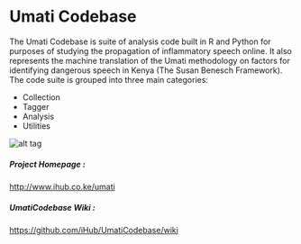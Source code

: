 # Umati Codebase

The Umati Codebase is suite of analysis code built in R and Python for purposes of studying the propagation of inflammatory speech online. It also represents the machine translation of the Umati methodology on factors for identifying dangerous speech in Kenya (The Susan Benesch Framework). The code suite is grouped into three main categories:

* Collection
* Tagger
* Analysis
* Utilities

![alt tag](http://community.ihub.co.ke/cache/image_resizer/84a93bab303ed9ec81f674926cc16b16.jpg)

##### Project Homepage :
http://www.ihub.co.ke/umati

##### UmatiCodebase Wiki :
https://github.com/iHub/UmatiCodebase/wiki





